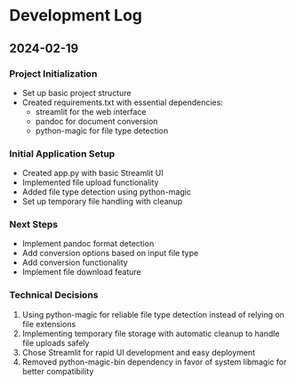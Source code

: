 # Development Log

## 2024-02-19

### Project Initialization
- Set up basic project structure
- Created requirements.txt with essential dependencies:
  - streamlit for the web interface
  - pandoc for document conversion
  - python-magic for file type detection

### Initial Application Setup
- Created app.py with basic Streamlit UI
- Implemented file upload functionality
- Added file type detection using python-magic
- Set up temporary file handling with cleanup

### Next Steps
- Implement pandoc format detection
- Add conversion options based on input file type
- Add conversion functionality
- Implement file download feature

### Technical Decisions
1. Using python-magic for reliable file type detection instead of relying on file extensions
2. Implementing temporary file storage with automatic cleanup to handle file uploads safely
3. Chose Streamlit for rapid UI development and easy deployment
4. Removed python-magic-bin dependency in favor of system libmagic for better compatibility